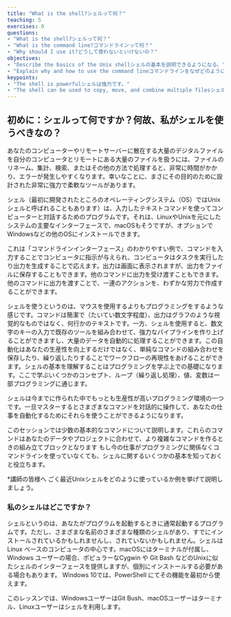 ```yaml
---
title: "What is the shell?シェルって何？"
teaching: 5
exercises: 0
questions:
- "What is the shell?シェルって何？"
- "What is the command line?コマンドラインって何？"
- "Why should I use it?どうして使わないといけないの？"
objectives:
- "Describe the basics of the Unix shellシェルの基本を説明できるようになる。"
- "Explain why and how to use the command lineコマンドラインをなぜどのように使うのか説明できるようになる。"
keypoints:
- "The shell is powerfulシェルは強力です。"
- "The shell can be used to copy, move, and combine multiple filesシェルを使用して、複数のファイルをコピー、移動、結合することができます。"
---
```

## 初めに：シェルって何ですか？何故、私がシェルを使うべきなの？

あなたのコンピューターやリモートサーバーに散在する大量のデジタルファイルを自分のコンピュータとリモートにある大量のファイルを扱うには、ファイルのリネーム、集計、検索、またはその他の方法で処理すると、非常に時間がかかり、エラーが発生しやすくなります。幸いなことに、まさにその目的のために設計された非常に強力で柔軟なツールがあります。

シェル（最初に開発されたところのオペレーティングシステム（OS）ではUnixシェルと呼ばれることもあります）は、入力したテキストコマンドを使ってコンピューターと対話するためのプログラムです。それは、LinuxやUnixを元にしたシステムの主要なインターフェースで、macOSもそうですが、オプションでWindowsなどの他のOSにインストールできます。

これは「コマンドラインインターフェース」のわかりやすい例で、コマンドを入力することでコンピュータに指示が与えられ、コンピュータはタスクを実行したり出力を生成することで応えます。出力は画面に表示されますが、出力をファイルに保存することもできます。他のコマンドに出力を受け渡すこともできます。他のコマンドに出力を渡すことで、一連のアクションを、わずかな労力で作成することができます。

シェルを使うというのは、マウスを使用するよりもプログラミングをするような感じです。コマンドは簡潔で（たいてい数文字程度）、出力はグラフのような視覚的なものではなく、何行かのテキストです。一方、シェルを使用すると、数文字のキーの入力で既存のツールを組み合わせて、強力なパイプラインを作り上げることができますし、大量のデータを自動的に処理することができます。この自動化はあなたの生産性を向上するだけではなく、単純なコマンドの組み合わせを保存したり、繰り返したりすることでワークフローの再現性をあげることができます。シェルの基本を理解することはプログラミングを学ぶ上での基礎になります。ここで学ぶいくつかのコンセプト、ループ（繰り返し処理）、値、変数は一部プログラミングに通じます。

シェルは今までに作られた中でもっとも生産性が高いプログラミング環境の一つです。一旦マスターするとさまざまなコマンドを対話的に操作して、あなたの仕事を自動化するためにそれらを使うことができるようになります。

このセッションでは少数の基本的なコマンドについて説明します。これらのコマンドはあなたのデータやプロジェクトに合わせて、より複雑なコマンドを作るときの組み立てブロックとなります
もし今の仕事がプログラミングに関係なくコマンドラインを使っていなくても、シェルに関するいくつかの基本を知っておくと役立ちます。

*講師の皆様へ
ごく最近Unixシェルをどのように使っているか例を挙げて説明しましょう。

### 私のシェルはどこですか？

シェルというのは、あなたがプログラムを起動するときに通常起動するプログラムです。ただし、さまざまな名前のさまざまな種類のシェルがあり、すでにインストールされているかもしれませんし、されていないかもしれません。シェルは Linux ベースのコンピュータの中心です。macOSにはターミナルが付属し、Windows ユーザーの場合、ポピュラーなCygwin や Git Bash などのUnixに似たシェルのインターフェースを提供しますが、個別にインストールする必要がある場合もあります。 Windows 10では、PowerShell にてその機能を最初から使えます。

このレッスンでは、WindowsユーザーはGit Bush、macOSユーザーはターミナル、Linuxユーザーはシェルを利用します。
